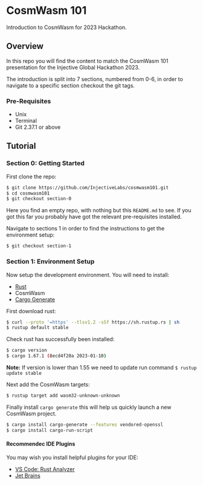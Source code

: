 # CosmWasm 101

Introduction to CosmWasm for 2023 Hackathon.

## Overview

In this repo you will find the content to match the CosmWasm 101 presentation for the Injective Global Hackathon 2023.

The introduction is split into 7 sections, numbered from 0-6, in order to navigate to a specific section checkout the git tags.

### Pre-Requisites

* Unix
* Terminal
* Git 2.37.1 or above

## Tutorial

### Section 0: Getting Started

First clone the repo:

```bash
$ git clone https://github.com/InjectiveLabs/cosmwasm101.git
$ cd cosmwasm101
$ git checkout section-0
```

Here you find an empty repo, with nothing but this `README.md` to see. If you got this far you probably have got the relevant pre-requisites installed.

Navigate to sections 1 in order to find the instructions to get the environment setup:

```bash
$ git checkout section-1
```

### Section 1: Environment Setup

Now setup the development environment. You will need to install:

* [Rust](https://www.rust-lang.org/tools/install)
* CosmWasm
* [Cargo Generate](https://github.com/cargo-generate/cargo-generate)

First download rust:

```bash 
$ curl --proto '=https' --tlsv1.2 -sSf https://sh.rustup.rs | sh
$ rustup default stable
```

Check rust has successfully been installed:

```bash
$ cargo version
$ cargo 1.67.1 (8ecd4f20a 2023-01-10)
```

**Note:** If version is lower than 1.55 we need to update run command `$ rustup update stable`

Next add the CosmWasm targets:

```bash
$ rustup target add wasm32-unknown-unknown
```

Finally install `cargo generate` this will help us quickly launch a new CosmWasm project.

```bash
$ cargo install cargo-generate --features vendored-openssl
$ cargo install cargo-run-script
```

#### Recommendec IDE Plugins

You may wish you install helpful plugins for your IDE:

* [VS Code: Rust Analyzer](https://marketplace.visualstudio.com/items?itemName=rust-lang.rust-analyzer)
* [Jet Brains](https://www.jetbrains.com/rust/)
